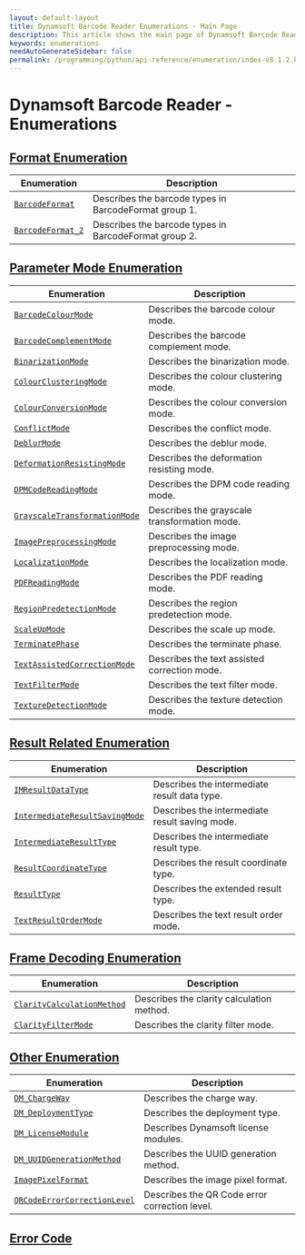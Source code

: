 ```yaml
---
layout: default-layout
title: Dynamsoft Barcode Reader Enumerations - Main Page
description: This article shows the main page of Dynamsoft Barcode Reader Enumerations.
keywords: enumerations
needAutoGenerateSidebar: false
permalink: /programming/python/api-reference/enumeration/index-v8.1.2.html
---
```


# Dynamsoft Barcode Reader - Enumerations

## [Format Enumeration](format-enums.md)

  | Enumeration | Description |
  |-------------|-------------|
  | [`BarcodeFormat`](format-enums.md#barcodeformat) | Describes the barcode types in BarcodeFormat group 1. |
  | [`BarcodeFormat_2`](format-enums.md#barcodeformat_2) | Describes the barcode types in BarcodeFormat group 2. |

## [Parameter Mode Enumeration](parameter-mode-enums.md)

  | Enumeration | Description |
  |-------------|-------------|
  | [`BarcodeColourMode`](parameter-mode-enums.md#barcodecolourmode) | Describes the barcode colour mode. |
  | [`BarcodeComplementMode`](parameter-mode-enums.md#barcodecomplementmode) | Describes the barcode complement mode. |
  | [`BinarizationMode`](parameter-mode-enums.md#binarizationmode) | Describes the binarization mode. |
  | [`ColourClusteringMode`](parameter-mode-enums.md#colourclusteringmode) | Describes the colour clustering mode. |
  | [`ColourConversionMode`](parameter-mode-enums.md#colourconversionmode) | Describes the colour conversion mode. |
  | [`ConflictMode`](parameter-mode-enums.md#conflictmode) | Describes the conflict mode. |
  | [`DeblurMode`](parameter-mode-enums.md#deblurmode) | Describes the deblur mode. |
  | [`DeformationResistingMode`](parameter-mode-enums.md#deformationresistingmode) | Describes the deformation resisting mode. |
  | [`DPMCodeReadingMode`](parameter-mode-enums.md#dpmcodereadingmode) | Describes the DPM code reading mode. |
  | [`GrayscaleTransformationMode`](parameter-mode-enums.md#grayscaletransformationmode) | Describes the grayscale transformation mode. |
  | [`ImagePreprocessingMode`](parameter-mode-enums.md#imagepreprocessingmode) | Describes the image preprocessing mode. |
  | [`LocalizationMode`](parameter-mode-enums.md#localizationmode) | Describes the localization mode. | 
  | [`PDFReadingMode`](parameter-mode-enums.md#pdfreadingmode) | Describes the PDF reading mode. |
  | [`RegionPredetectionMode`](parameter-mode-enums.md#regionpredetectionmode) | Describes the region predetection mode. |
  | [`ScaleUpMode`](parameter-mode-enums.md#scaleupmode) | Describes the scale up mode. |
  | [`TerminatePhase`](parameter-mode-enums.md#terminatephase) | Describes the terminate phase. |
  | [`TextAssistedCorrectionMode`](parameter-mode-enums.md#textassistedcorrectionmode) | Describes the text assisted correction mode. |
  | [`TextFilterMode`](parameter-mode-enums.md#textfiltermode) | Describes the text filter mode. |
  | [`TextureDetectionMode`](parameter-mode-enums.md#texturedetectionmode) | Describes the texture detection mode. | 

## [Result Related Enumeration](result-enums.md)

  | Enumeration | Description |
  |-------------|-------------|
  | [`IMResultDataType`](result-enums.md#imresultdatatype) | Describes the intermediate result data type. |
  | [`IntermediateResultSavingMode`](result-enums.md#intermediateresultsavingmode) | Describes the intermediate result saving mode. |
  | [`IntermediateResultType`](result-enums.md#intermediateresulttype) | Describes the intermediate result type. |
  | [`ResultCoordinateType`](result-enums.md#resultcoordinatetype) | Describes the result coordinate type. |
  | [`ResultType`](result-enums.md#resulttype) | Describes the extended result type. |
  | [`TextResultOrderMode`](result-enums.md#textresultordermode) | Describes the text result order mode. |

## [Frame Decoding Enumeration](frame-decoding-enums.md)

  | Enumeration | Description |
  |-------------|-------------|
  | [`ClarityCalculationMethod`](frame-decoding-enums.md#claritycalculationmethod) | Describes the clarity calculation method. |
  | [`ClarityFilterMode`](frame-decoding-enums.md#clarityfiltermode) | Describes the clarity filter mode. |
  
## [Other Enumeration](other-enums.md)

  | Enumeration | Description |
  |-------------|-------------|
  | [`DM_ChargeWay`](other-enums.md#dm_chargeway) | Describes the charge way. |
  | [`DM_DeploymentType`](other-enums.md#dm_deploymenttype) | Describes the deployment type. |
  | [`DM_LicenseModule`](other-enums.md#dm_licensemodule) | Describes Dynamsoft license modules. |
  | [`DM_UUIDGenerationMethod`](other-enums.md#dm_uuidgenerationmethod) | Describes the UUID generation method. |
  | [`ImagePixelFormat`](other-enums.md#imagepixelformat) | Describes the image pixel format. |
  | [`QRCodeErrorCorrectionLevel`](other-enums.md#qrcodeerrorcorrectionlevel) | Describes the QR Code error correction level. |

## [Error Code](error-code.md)
  

